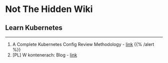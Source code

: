 # Not The Hidden Wiki

## Learn Kubernetes
-----

1. A Complete Kubernetes Config Review Methodology - [link](https://securitycafe.ro/2023/02/27/a-complete-kubernetes-config-review-methodology/)
{{% /alert %}}
2. [PL] W kontenerach: Blog - [link](https://wkontenerach.pl/blog/)